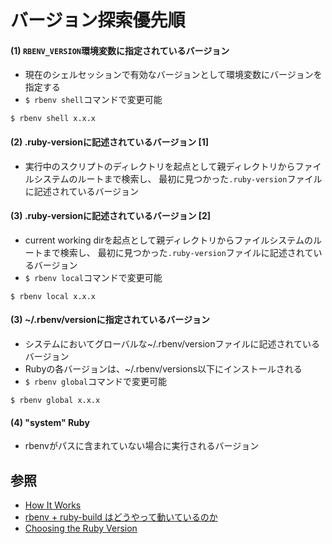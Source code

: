 # バージョン探索優先順
#### (1) `RBENV_VERSION`環境変数に指定されているバージョン
- 現在のシェルセッションで有効なバージョンとして環境変数にバージョンを指定する
- `$ rbenv shell`コマンドで変更可能

```
$ rbenv shell x.x.x
```

#### (2) .ruby-versionに記述されているバージョン [1]
- 実行中のスクリプトのディレクトリを起点として親ディレクトリからファイルシステムのルートまで検索し、
  最初に見つかった`.ruby-version`ファイルに記述されているバージョン

#### (3) .ruby-versionに記述されているバージョン [2]
- current working dirを起点として親ディレクトリからファイルシステムのルートまで検索し、
  最初に見つかった`.ruby-version`ファイルに記述されているバージョン
- `$ rbenv local`コマンドで変更可能

```
$ rbenv local x.x.x
```

#### (3) ~/.rbenv/versionに指定されているバージョン
- システムにおいてグローバルな~/.rbenv/versionファイルに記述されているバージョン
- Rubyの各バージョンは、~/.rbenv/versions以下にインストールされる
- `$ rbenv global`コマンドで変更可能

```
$ rbenv global x.x.x
```

#### (4) "system" Ruby
- rbenvがパスに含まれていない場合に実行されるバージョン

## 参照
- [How It Works](https://github.com/rbenv/rbenv/blob/master/README.md#how-it-works)
- [rbenv + ruby-build はどうやって動いているのか](https://takatoshiono.hatenablog.com/entry/2015/01/09/012040)
- [Choosing the Ruby Version](https://github.com/rbenv/rbenv#choosing-the-ruby-version)
